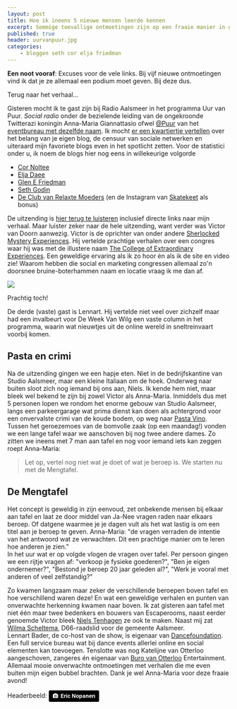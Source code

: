```yaml
---
layout: post
title: Hoe ik ineens 5 nieuwe mensen leerde kennen
excerpt: Sommige toevallige ontmoetingen zijn op een fraaie manier in gang gezet...
published: true
header: uurvanpuur.jpg
categories: 
    - bloggen seth cor elja friedman 
---
```


**Een noot vooraf**: Excuses voor de vele links. Bij vijf nieuwe ontmoetingen vind ik dat je ze allemaal een podium moet geven. Bij deze dus.

Terug naar het verhaal...

Gisteren mocht ik te gast zijn bij Radio Aalsmeer in het programma Uur van Puur. _Social radio_ onder de bezielende leiding van de ongekroonde Twitterazi koningin Anna-Maria Giannattasio ofwel [@Puur][1] van het [eventbureau met dezelfde naam][2]. Ik mocht [er een kwartiertje vertellen][3] over het belang van je eigen blog, de censuur van sociale netwerken en uiteraard mijn favoriete blogs even in het spotlicht zetten. Voor de statistici onder u, ik noem de blogs hier nog eens in willekeurige volgorde

* [Cor Noltee][4]
* [Elja Daee][5]
* [Glen E Friedman][6]
* [Seth Godin][7]
* [De Club van Relaxte Moeders][8] (en de Instagram van [Skatekeet][9] als bonus)

De uitzending is [hier terug te luisteren][10] inclusief directe links naar mijn verhaal. Maar luister zeker naar de hele uitzending, want verder was Victor van Doorn aanwezig. Victor is de oprichter van onder andere [Sherlocked Mystery Experiences][11]. Hij vertelde prachtige verhalen over een congres waar hij was met de illustere naam [The College of Extraordinary Experiences][12]. Een geweldige ervaring als ik zo hoor én als ik de site en video zie! Waarom hebben die social en marketing congressen allemaal zo'n doorsnee bruine-boterhammen naam en locatie vraag ik me dan af.

![][image-1]

Prachtig toch!

De derde (vaste) gast is Lennart. Hij vertelde niet veel over zichzelf maar had een invalbeurt voor De Week Van Wilg een vaste column in het programma, waarin wat nieuwtjes uit de online wereld in sneltreinvaart voorbij komen. 

## Pasta en crimi
Na de uitzending gingen we een hapje eten. Niet in de bedrijfskantine van Studio Aalsmeer, maar een kleine Italiaan om de hoek. Onderweg naar buiten sloot zich nog iemand bij ons aan, Niels. Ik kende hem niet, maar bleek wel bekend te zijn bij zowel Victor als Anna-Maria.  Inmiddels dus met 5 personen lopen we rondom het enorme gebouw van Studio Aalsmeer, langs een parkeergarage wat prima dienst kan doen als achtergrond voor een onvervalste crimi van de koude bodem, op weg naar [Pasta Vino][13]. Tussen het geroezemoes van de bomvolle zaak (op een maandag!) vonden we een lange tafel waar we aanschoven bij nog twee andere dames. Zo zitten we ineens met 7 man aan tafel en nog voor iemand iets kan zeggen roept Anna-Maria: 

> Let op, vertel nog niet wat je doet of wat je beroep is. We starten nu met de Mengtafel.

## De Mengtafel
Het concept is geweldig in zijn eenvoud, zet onbekende mensen bij elkaar aan tafel en laat ze door middel van Ja-Nee vragen raden naar elkaars beroep. Of datgene waarmee je je dagen vult als het wat lastig is om een titel aan je beroep te geven. 
Anna-Maria: "de vragen verraden de intentie van het antwoord wat ze verwachten. Dit een prachtige manier om te leren hoe anderen je zien."  
In het uur wat er op volgde vlogen de vragen over tafel. Per persoon gingen we een rijtje vragen af: "verkoop je fysieke goederen?", "Ben je eigen ondernemer?", "Bestond je beroep 20 jaar geleden al?", "Werk je vooral met anderen of veel zelfstandig?"

Zo kwamen langzaam maar zeker de verschillende beroepen boven tafel en hoe verschillend waren deze! En wat een geweldige verhalen en punten van onverwachte herkenning kwamen naar boven. Ik zat gisteren aan tafel met niet één maar twee bedenkers en bouwers van Escaperooms, naast eerder genoemde Victor bleek [Niels Tenhagen][14] ze ook te maken. Naast mij zat [Wilma Scheltema][15], D66-raadslid voor de gemeente Aalsmeer.   
Lennart Bader, de co-host van de show, is eigenaar van [Dancefoundation][16]. Een full service bureau wat bij dance events allerlei online en social elementen kan toevoegen. Tenslotte was nog Katelijne van Otterloo aangeschoven, zangeres én eigenaar van [Buro van Otterloo][17] Entertainment.   
Allemaal mooie onverwachte ontmoetingen met verhalen die me even buiten mijn eigen bubbel brachten. Dank je wel Anna-Maria voor deze fraaie avond!

Headerbeeld:
<a style="background-color:black;color:white;text-decoration:none;padding:4px 6px;font-family:-apple-system, BlinkMacSystemFont, &quot;San Francisco&quot;, &quot;Helvetica Neue&quot;, Helvetica, Ubuntu, Roboto, Noto, &quot;Segoe UI&quot;, Arial, sans-serif;font-size:12px;font-weight:bold;line-height:1.2;display:inline-block;border-radius:3px;" href="https://unsplash.com/@rexcuando?utm_medium=referral&amp;utm_campaign=photographer-credit&amp;utm_content=creditBadge" target="_blank" rel="noopener noreferrer" title="Download free do whatever you want high-resolution photos from Eric Nopanen"><span style="display:inline-block;padding:2px 3px;"><svg xmlns="http://www.w3.org/2000/svg" style="height:12px;width:auto;position:relative;vertical-align:middle;top:-1px;fill:white;" viewBox="0 0 32 32"><title></title><path d="M20.8 18.1c0 2.7-2.2 4.8-4.8 4.8s-4.8-2.1-4.8-4.8c0-2.7 2.2-4.8 4.8-4.8 2.7.1 4.8 2.2 4.8 4.8zm11.2-7.4v14.9c0 2.3-1.9 4.3-4.3 4.3h-23.4c-2.4 0-4.3-1.9-4.3-4.3v-15c0-2.3 1.9-4.3 4.3-4.3h3.7l.8-2.3c.4-1.1 1.7-2 2.9-2h8.6c1.2 0 2.5.9 2.9 2l.8 2.4h3.7c2.4 0 4.3 1.9 4.3 4.3zm-8.6 7.5c0-4.1-3.3-7.5-7.5-7.5-4.1 0-7.5 3.4-7.5 7.5s3.3 7.5 7.5 7.5c4.2-.1 7.5-3.4 7.5-7.5z"></path></svg></span><span style="display:inline-block;padding:2px 3px;">Eric Nopanen</span></a>

[1]:	https://twitter.com/puur
[2]:	http://puur.nl/
[3]:	https://radioaalsmeer.nl/programma/uur-van-puur/uitzending/2017-12-04/
[4]:	https://zenoemenhetdesignthinking.wordpress.com/
[5]:	http://eljadaae.nl/
[6]:	http://idealistpropaganda.blogspot.nl/
[7]:	sethgodin.typepad.com
[8]:	http://clubvanrelaxtemoeders.nl
[9]:	https://www.instagram.com/skatekeet/
[10]:	https://radioaalsmeer.nl/programma/uur-van-puur/uitzending/2017-12-04/
[11]:	https://sherlocked.nl/
[12]:	https://www.extraordinary.college/
[13]:	http://www.pastavino.nl/
[14]:	http://nielstenhagen.nl/
[15]:	https://twitter.com/wilmascheltema1
[16]:	https://dance.foundation/
[17]:	https://www.burovanotterloo.nl/

[image-1]:	/images/college.jpg